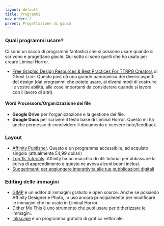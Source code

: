 ```yaml
---
layout: default
title: Programmi
nav_order: 2
parent: Progettazione di gioco
---
```

### Quali programmi usare?
Ci sono un sacco di programmi fantastici che si possono usare quando si scrivono e progettano giochi. Qui sotto ci sono quelli che ho usato per creare Liminal Horror.
- [Free Graphic Design Resources & Best Practices For TTRPG Creators](https://ghostlorestudios.com/free-graphic-design-resources-and-best-practices-for-ttrpg-creators/) di Ghost Lore. Questo post dà una grande panoramica dei diversi aspetti del design (dai programmi che potete usare, ai diversi modi di costruire le vostre abilità, alle cose importanti da considerare quando si lavora con il lavoro di altri).

#### Word Processors/Organizzazione dei file
- **Google Drive** per l'organizzazione e la gestione dei file.
- **Google Docs** per scrivere il testo base di Liminal Horror. Questo mi ha anche permesso di condividere il documento e ricevere note/feedback.

### Layout
- [Affinity Publisher](affinity.serif.com). Questo è un programma accessibile, ad acquisto singolo (attualmente 54,99 dollari)
- [Top 15 Tutorials](https://designshack.net/articles/reviews/affinity-publisher-tutorials-reviews/). Affinity ha un mucchio di utili tutorial per abbassare la curva di apprendimento e questo ne aveva alcuni buoni inclusi.
- [Suggerimenti per aggiungere interattività alle tue pubblicazioni digitali](https://affinityspotlight.com/article/tips-for-adding-interactivity-to-your-digital-publications/?fbclid=IwAR23JilQaxht5L6I3E86vihJwhO9kOTYo0Nd7fZrbv2w0y55zbqFcQm-Gjg)

### Editing delle immagini
- [GIMP](www.gimp.org) è un editor di immagini gratuito e open source. Anche se possiedo Affinity Designer e Photo, lo uso ancora principalmente per modificare le immagini che ho usato in Liminal Horror.
- [Dither Me This](https://doodad.dev/dither-me-this/) è uno strumento che puoi usare per ditherizzare le immagini.
- [Inkscape](https://inkscape.org/) è un programma gratuito di grafica vettoriale.